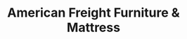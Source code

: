 ---
title: "American Freight Furniture & Mattress"
url: /tempe/american-freight-furniture-and-mattress/
shop: furniture
---